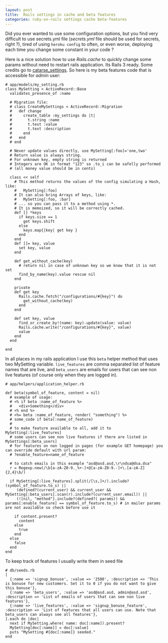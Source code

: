 ```yaml
---
layout: post
title:  Rails settings in cache and beta features
categories: ruby-on-rails settings cache beta-features
---
```


Did you ever wanted to use some configuration options, but you find very difficult to use secrets.yml file (*secrets.yml* file should be used for secrets, right ?), tired of using `heroku config` to often, or even worse, deploying each time you change some constant in your code ?

Here is a nice solution how to use *Rails.cache* to quickly change some params without need to restart rails application. Its Rails 3 ready. Some credits go to [catarse_settings](https://github.com/catarse/catarse_settings_db/blob/master/app/models/catarse_settings_db/setting.rb). So here is my beta features code that is accessible for *admin* user:

~~~
# app/models/my_setting.rb
class MySetting < ActiveRecord::Base
  validates_presence_of :name

  # Migration file:
  # class CreateMySettings < ActiveRecord::Migration
  #   def change
  #     create_table :my_settings do |t|
  #       t.string :name
  #       t.text :value
  #       t.text :description
  #     end
  #   end
  # end

  # Never update values directly, use MySetting[:foo]='one,two'
  # Return value is always string.
  # For unknown key, empty string is returned
  # Integers are OK in format "123" so .to_i can be safelly performed
  # (all money value should be in cents)

  class << self
    # This method returns the values of the config simulating a Hash, like:
    #   MySetting[:foo]
    # It can also bring Arrays of keys, like:
    #   MySetting[:foo, :bar]
    # ... so you can pass it to a method using *.
    # It is memoized, so it will be correctly cached.
    def [] *keys
      if keys.size == 1
        get keys.shift
      else
        keys.map{|key| get key }
      end
    end
    def []= key, value
      set key, value
    end

    def get_without_cache(key)
      # return nil in case of unknown key so we know that it is not set
      find_by_name(key).value rescue nil
    end

    private
    def get key
      Rails.cache.fetch("/configurations/#{key}") do
        get_without_cache(key)
      end
    end

    def set key, value
      find_or_create_by!(name: key).update(value: value)
      Rails.cache.write("/configurations/#{key}", value)
      value
    end
  end
  
end
~~~


In all places in my rails application I use this `beta` helper method that uses two MySetting variable. `live_features` are comma separated list of feature names that are live, and `beta_users` are emails for users that can see non live features (of course only when they are logged in).

~~~
# app/helpers/application_helper.rb

def beta(symbol_of_feature, content = nil)
  # example of usage:
  # <% if beta :name_of_feature %>
  #   <div>Something</div>
  # <% end %>
  # <%= beta :name_of_feature, render( "something") %>
  # some_code if beta(:name_of_feature)
  #
  # to make feature available to all, add it to MySetting[:live_features]
  # some users can see non live features if there are listed in MySettings[:beta_users]
  # for features on non logged in pages (for example GET homepage) you can override default with url param:
  # ?enable_feature=name_of_feature

  # to catch emails in this example "asd@asd.asd,\r\ndsa@dsa.dsa"
  r = Regexp.new(/\b[a-zA-Z0-9._%+-]+@[a-zA-Z0-9.-]+\.[a-zA-Z]{2,4}\b/)     

  if MySetting[:live_features].split(/[\s,]+/).include?(symbol_of_feature.to_s) ||
     (defined?(current_user) && current_user && MySetting[:beta_users].scan(r).include?(current_user.email)) ||
     (![nil, "method"].include?(defined?( params)) && params[:enable_feature] == symbol_of_feature.to_s) # in mailer params are not available so check before use it

    if content.present?
      content
    else
      true
    end
  else
    false
  end
end
~~~


To keep track of features I usually write them in seed file

~~~
# db/seeds.rb
[
  {:name => 'signup_bonuse', :value => '2500', :description => 'This is bonuse for new customers. Set it to 0 if you do not want to give this bonuse'},
  {:name => 'beta_users', :value => 'asd@asd.asd, admin@asd.asd', :description => 'List of emails of users that can see non live features'},
  {:name => 'live_features', :value => 'signup_bonuse_feature', :description => 'List of features that all users can use. Note that beta_users can always see all features'},
].each do |doc| 
  next if MySetting.where( name: doc[:name]).present?
  MySetting[doc[:name]] = doc[:value]
  puts "MySetting #{doc[:name]} seeded."
end
~~~
